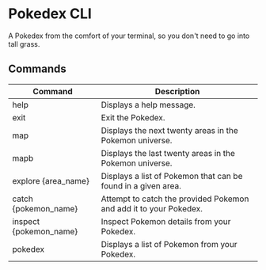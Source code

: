 # Pokedex CLI
A Pokedex from the comfort of your terminal, so you don't need to go into tall grass.

## Commands
| Command    | Description |
| -------- | ------- |
| help  | Displays a help message.    |
| exit | Exit the Pokedex.     |
| map    | Displays the next twenty areas in the Pokemon universe.    |
| mapb    | Displays the last twenty areas in the Pokemon universe.    |
| explore {area_name}    | Displays a list of Pokemon that can be found in a given area.    |
| catch {pokemon_name}    | Attempt to catch the provided Pokemon and add it to your Pokedex.    |
| inspect {pokemon_name}    | Inspect Pokemon details from your Pokedex.    |
| pokedex    | Displays a list of Pokemon from your Pokedex.    |
